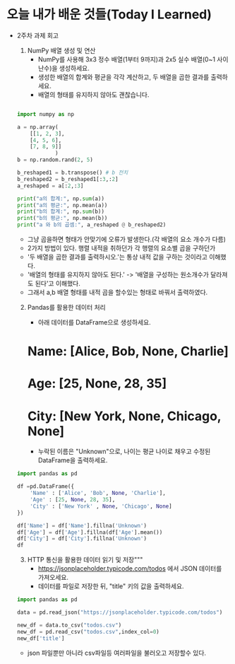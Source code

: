 # 오늘 내가 배운 것들(Today I Learned)

- 2주차 과제 회고
    1. NumPy 배열 생성 및 연산
        - NumPy를 사용해 3x3 정수 배열(1부터 9까지)과 2x5 실수 배열(0~1 사이 난수)을 생성하세요.
        - 생성한 배열의 합계와 평균을 각각 계산하고, 두 배열을 곱한 결과를 출력하세요.
        - 배열의 형태를 유지하지 않아도 괜찮습니다.

    ```py

    import numpy as np

    a = np.array(
        [[1, 2, 3],
        [4, 5, 6],
        [7, 8, 9]]
                )
    b = np.random.rand(2, 5)
    
    b_reshaped1 = b.transpose() # b 전치
    b_reshaped2 = b_reshaped1[:3,:2]
    a_reshaped = a[:2,:3]

    print("a의 합계:", np.sum(a))
    print("a의 평균:", np.mean(a))
    print("b의 합계:", np.sum(b))
    print("b의 평균:", np.mean(b))
    print("a 와 b의 곱셈:", a_reshaped @ b_reshaped2)
    ```
    - 그냥 곱을하면 형태가 안맞기에 오류가 발생한다.(각 배열의 요소 개수가 다름)
    - 2가지 방법이 있다. 행렬 내적을 취하던가 각 행렬의 요소별 곱을 구하던가
    - '두 배열을 곱한 결과를 출력하시오.'는 통상 내적 값을 구하는 것이라고 이해했다.
    - '배열의 형태를 유지하지 않아도 된다.' -> '배열을 구성하는 원소개수가 달라져도 된다'고 이해했다.
    - 그래서 a,b 배열 형태를 내적 곱을 할수있는 형태로 바꿔서 출력하였다.
    
    2. Pandas를 활용한 데이터 처리
        - 아래 데이터를 DataFrame으로 생성하세요.

        # Name: [Alice, Bob, None, Charlie]
        # Age: [25, None, 28, 35]
        # City: [New York, None, Chicago, None]

        - 누락된 이름은 "Unknown"으로, 나이는 평균 나이로 채우고 수정된 DataFrame을 출력하세요.
    
    ```py
    import pandas as pd

    df =pd.DataFrame({
        'Name' : ['Alice', 'Bob', None, 'Charlie'],
        'Age' : [25, None, 28, 35],
        'City' : ['New York' , None, 'Chicago', None]
    })

    df['Name'] = df['Name'].fillna('Unknown')
    df['Age'] = df['Age'].fillna(df['Age'].mean())
    df['City'] = df['City'].fillna('Unknown')
    df
    ```

    3. HTTP 통신을 활용한 데이터 읽기 및 저장"""
        - https://jsonplaceholder.typicode.com/todos 에서 JSON 데이터를 가져오세요.
        - 데이터를 파일로 저장한 뒤, "title" 키의 값을 출력하세요.

    ```py
    import pandas as pd

    data = pd.read_json("https://jsonplaceholder.typicode.com/todos")

    new_df = data.to_csv("todos.csv")
    new_df = pd.read_csv("todos.csv",index_col=0)
    new_df['title']
    ```
    - json 파일뿐만 아니라 csv파일등 여러파일을 불러오고 저장할수 있다.